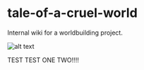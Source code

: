 # tale-of-a-cruel-world
Internal wiki for a worldbuilding project.

![alt text](https://i.imgur.com/VRtV6aM.jpeg)



TEST TEST ONE TWO!!!!
